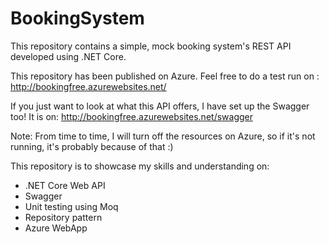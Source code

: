 # BookingSystem
This repository contains a simple, mock booking system's REST API developed using .NET Core.

This repository has been published on Azure. Feel free to do a test run on : http://bookingfree.azurewebsites.net/

If you just want to look at what this API offers, I have set up the Swagger too! It is on: http://bookingfree.azurewebsites.net/swagger

Note:
From time to time, I will turn off the resources on Azure, so if it's not running, it's probably because of that :)

This repository is to showcase my skills and understanding on:
- .NET Core Web API
- Swagger
- Unit testing using Moq
- Repository pattern
- Azure WebApp
